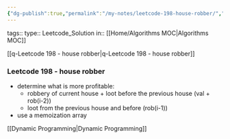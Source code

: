 ```yaml
---
{"dg-publish":true,"permalink":"/my-notes/leetcode-198-house-robber/","created":"2024-10-14T22:58:30.527-05:00","updated":"2024-10-14T22:58:35.393-05:00"}
---
```



tags:: 
type:: Leetcode_Solution
in:: [[Home/Algorithms MOC\|Algorithms MOC]]

[[q-Leetcode 198 - house robber\|q-Leetcode 198 - house robber]]

### Leetcode 198 - house robber
- determine what is more profitable:
	- robbery of current house + loot before the previous house (val + rob(i-2))
	- loot from the previous house and before (rob(i-1))
- use a memoization array

[[Dynamic Programming\|Dynamic Programming]]

